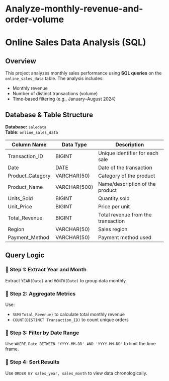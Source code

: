 # Analyze-monthly-revenue-and-order-volume
#  Online Sales Data Analysis (SQL)

##  Overview
This project analyzes monthly sales performance using **SQL queries** on the `online_sales_data` table. The analysis includes:
- Monthly revenue
- Number of distinct transactions (volume)
- Time-based filtering (e.g., January–August 2024)

##  Database & Table Structure

**Database:** `saledata`  
**Table:** `online_sales_data`

| Column Name        | Data Type    | Description                          |
|--------------------|--------------|--------------------------------------|
| Transaction_ID     | BIGINT       | Unique identifier for each sale      |
| Date               | DATE         | Date of the transaction              |
| Product_Category   | VARCHAR(50)  | Category of the product              |
| Product_Name       | VARCHAR(500) | Name/description of the product      |
| Units_Sold         | BIGINT       | Quantity sold                        |
| Unit_Price         | BIGINT       | Price per unit                       |
| Total_Revenue      | BIGINT       | Total revenue from the transaction   |
| Region             | VARCHAR(50)  | Sales region                         |
| Payment_Method     | VARCHAR(50)  | Payment method used                  |



##  Query Logic

### 🔹 Step 1: Extract Year and Month
Extract `YEAR(Date)` and `MONTH(Date)` to group data monthly.

### 🔹 Step 2: Aggregate Metrics
Use:
- `SUM(Total_Revenue)` to calculate total monthly revenue
- `COUNT(DISTINCT Transaction_ID)` to count unique orders

### 🔹 Step 3: Filter by Date Range
Use `WHERE Date BETWEEN 'YYYY-MM-DD' AND 'YYYY-MM-DD'` to limit the time frame.

### 🔹 Step 4: Sort Results
Use `ORDER BY sales_year, sales_month` to view data chronologically.

